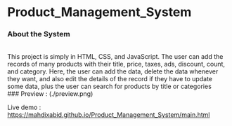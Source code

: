 # Product_Management_System

### About the System
<br>
This project is simply in HTML, CSS, and JavaScript. The user can add the records of many products with their title, price, taxes, ads, discount, count, and category. Here, the user can add the data, delete the data whenever they want, and also edit the details of the record if they have to update some data, plus the user can search for products by title or categories
<br>
### Preview : 
(./preview.png)

Live demo : https://mahdixabid.github.io/Product_Management_System/main.html


